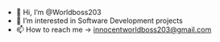 - 👋 Hi, I’m @Worldboss203
- 👀 I’m interested in Software Development projects
- 📫 How to reach me -> innocentworldboss203@gmail.com

<!---
Worldboss203/Worldboss203 is a ✨ special ✨ repository because its `README.md` (this file) appears on your GitHub profile.
You can click the Preview link to take a look at your changes.
--->
